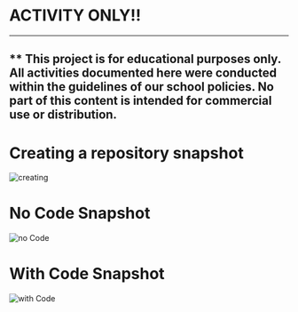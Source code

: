 # ACTIVITY ONLY!!
------------------------------------------------------------------------------------------------
** This project is for educational purposes only. All activities documented here were conducted within the guidelines of our school policies. No part of this content is intended for commercial use or distribution.
------------------------------------------------------------------------------------------------
# Creating a repository snapshot
![creating](https://github.com/user-attachments/assets/988ef808-349f-4433-a344-9cf92c62c877)
# No Code Snapshot
![no Code](https://github.com/user-attachments/assets/ad4bbc3f-8d6e-4ede-a2da-ab78dd4f9213)
# With Code Snapshot
![with Code](https://github.com/user-attachments/assets/7e66e978-9918-434a-aebb-2d2128bd10c0)
